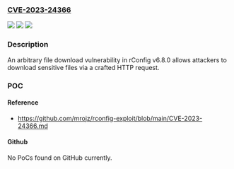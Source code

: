 ### [CVE-2023-24366](https://cve.mitre.org/cgi-bin/cvename.cgi?name=CVE-2023-24366)
![](https://img.shields.io/static/v1?label=Product&message=n%2Fa&color=blue)
![](https://img.shields.io/static/v1?label=Version&message=n%2Fa&color=blue)
![](https://img.shields.io/static/v1?label=Vulnerability&message=n%2Fa&color=brighgreen)

### Description

An arbitrary file download vulnerability in rConfig v6.8.0 allows attackers to download sensitive files via a crafted HTTP request.

### POC

#### Reference
- https://github.com/mrojz/rconfig-exploit/blob/main/CVE-2023-24366.md

#### Github
No PoCs found on GitHub currently.

